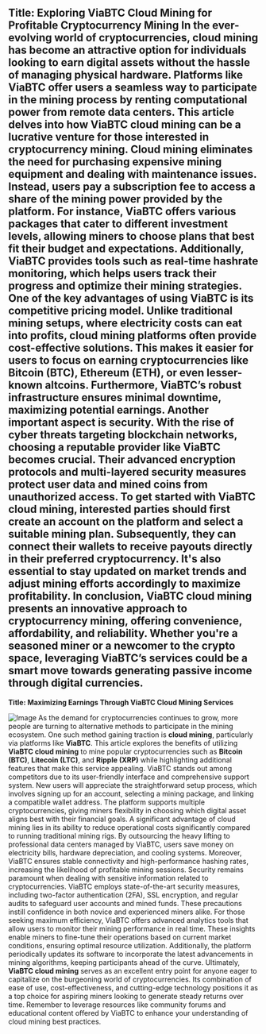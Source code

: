 **Title: Exploring ViaBTC Cloud Mining for Profitable Cryptocurrency Mining**
In the ever-evolving world of cryptocurrencies, **cloud mining** has become an attractive option for individuals looking to earn digital assets without the hassle of managing physical hardware. Platforms like **ViaBTC** offer users a seamless way to participate in the mining process by renting computational power from remote data centers. This article delves into how **ViaBTC cloud mining** can be a lucrative venture for those interested in **cryptocurrency mining**.
Cloud mining eliminates the need for purchasing expensive mining equipment and dealing with maintenance issues. Instead, users pay a subscription fee to access a share of the mining power provided by the platform. For instance, ViaBTC offers various packages that cater to different investment levels, allowing miners to choose plans that best fit their budget and expectations. Additionally, ViaBTC provides tools such as real-time **hashrate monitoring**, which helps users track their progress and optimize their mining strategies.
One of the key advantages of using ViaBTC is its competitive pricing model. Unlike traditional mining setups, where electricity costs can eat into profits, cloud mining platforms often provide cost-effective solutions. This makes it easier for users to focus on earning cryptocurrencies like **Bitcoin (BTC)**, **Ethereum (ETH)**, or even lesser-known altcoins. Furthermore, ViaBTC’s robust infrastructure ensures minimal downtime, maximizing potential earnings.
Another important aspect is security. With the rise of cyber threats targeting blockchain networks, choosing a reputable provider like ViaBTC becomes crucial. Their advanced encryption protocols and multi-layered security measures protect user data and mined coins from unauthorized access. 
To get started with **ViaBTC cloud mining**, interested parties should first create an account on the platform and select a suitable mining plan. Subsequently, they can connect their wallets to receive payouts directly in their preferred cryptocurrency. It's also essential to stay updated on market trends and adjust mining efforts accordingly to maximize profitability.
In conclusion, **ViaBTC cloud mining** presents an innovative approach to **cryptocurrency mining**, offering convenience, affordability, and reliability. Whether you're a seasoned miner or a newcomer to the crypto space, leveraging ViaBTC’s services could be a smart move towards generating passive income through digital currencies.
---
**Title: Maximizing Earnings Through ViaBTC Cloud Mining Services**

![Image](https://github.com/user-attachments/assets/d7419ec9-dc67-403f-bf28-8faea5f1f74f)
As the demand for cryptocurrencies continues to grow, more people are turning to alternative methods to participate in the mining ecosystem. One such method gaining traction is **cloud mining**, particularly via platforms like **ViaBTC**. This article explores the benefits of utilizing **ViaBTC cloud mining** to mine popular cryptocurrencies such as **Bitcoin (BTC)**, **Litecoin (LTC)**, and **Ripple (XRP)** while highlighting additional features that make this service appealing.
ViaBTC stands out among competitors due to its user-friendly interface and comprehensive support system. New users will appreciate the straightforward setup process, which involves signing up for an account, selecting a mining package, and linking a compatible wallet address. The platform supports multiple cryptocurrencies, giving miners flexibility in choosing which digital asset aligns best with their financial goals.
A significant advantage of cloud mining lies in its ability to reduce operational costs significantly compared to running traditional mining rigs. By outsourcing the heavy lifting to professional data centers managed by ViaBTC, users save money on electricity bills, hardware depreciation, and cooling systems. Moreover, ViaBTC ensures stable connectivity and high-performance hashing rates, increasing the likelihood of profitable mining sessions.
Security remains paramount when dealing with sensitive information related to cryptocurrencies. ViaBTC employs state-of-the-art security measures, including two-factor authentication (2FA), SSL encryption, and regular audits to safeguard user accounts and mined funds. These precautions instill confidence in both novice and experienced miners alike.
For those seeking maximum efficiency, ViaBTC offers advanced analytics tools that allow users to monitor their mining performance in real time. These insights enable miners to fine-tune their operations based on current market conditions, ensuring optimal resource utilization. Additionally, the platform periodically updates its software to incorporate the latest advancements in mining algorithms, keeping participants ahead of the curve.
Ultimately, **ViaBTC cloud mining** serves as an excellent entry point for anyone eager to capitalize on the burgeoning world of cryptocurrencies. Its combination of ease of use, cost-effectiveness, and cutting-edge technology positions it as a top choice for aspiring miners looking to generate steady returns over time. Remember to leverage resources like community forums and educational content offered by ViaBTC to enhance your understanding of cloud mining best practices.
